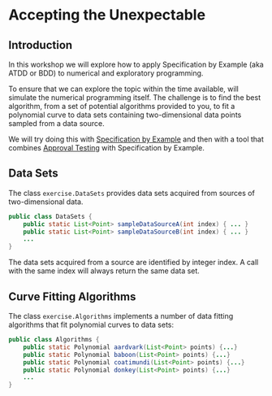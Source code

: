 Accepting the Unexpectable
==========================

Introduction
------------

In this workshop we will explore how to apply Specification by Example (aka ATDD or BDD) to numerical and exploratory programming.

To ensure that we can explore the topic within the time available, will simulate the numerical programming itself.  The challenge is to find the best algorithm, from a set of potential algorithms provided to you, to fit a polynomial curve to data sets containing two-dimensional data points sampled from a data source.

We will try doing this with [Specification by Example] and then with a tool that combines [Approval Testing] with Specification by Example.


Data Sets
---------

The class `exercise.DataSets` provides data sets acquired from sources of two-dimensional data.

~~~~~~~~~~~~~~~~~~~~~~~~~~~~~~~~~~~~~~~~~~~~~~~~~~~~~~~~~~~~~~~~~~~~java
public class DataSets {
    public static List<Point> sampleDataSourceA(int index) { ... }
    public static List<Point> sampleDataSourceB(int index) { ... }
    ...
}
~~~~~~~~~~~~~~~~~~~~~~~~~~~~~~~~~~~~~~~~~~~~~~~~~~~~~~~~~~~~~~~~~~~~

The data sets acquired from a source are identified by integer index.  A call with the same index will always return the same data set.

Curve Fitting Algorithms
------------------------

The class `exercise.Algorithms` implements a number of data fitting algorithms that fit polynomial curves to data sets:

~~~~~~~~~~~~~~~~~~~~~~~~~~~~~~~~~~~~~~~~~~~~~~~~~~~~~~~~~~~~~~~~~~~~java
public class Algorithms {
    public static Polynomial aardvark(List<Point> points) {...}
    public static Polynomial baboon(List<Point> points) {...}
    public static Polynomial coatimundi(List<Point> points) {...}
    public static Polynomial donkey(List<Point> points) {...}
    ...
}
~~~~~~~~~~~~~~~~~~~~~~~~~~~~~~~~~~~~~~~~~~~~~~~~~~~~~~~~~~~~~~~~~~~~


[Specification by Example]: http://en.wikipedia.org/wiki/Specification_by_example
[Approval Testing]: http://approvaltests.com
